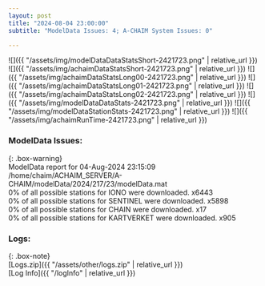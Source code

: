 ```yaml
---
layout: post
title: "2024-08-04 23:00:00"
subtitle: "ModelData Issues: 4; A-CHAIM System Issues: 0"

---
```


![]({{ "/assets/img/modelDataDataStatsShort-2421723.png" | relative_url }})
![]({{ "/assets/img/achaimDataStatsShort-2421723.png" | relative_url }})
![]({{ "/assets/img/achaimDataStatsLong00-2421723.png" | relative_url }})
![]({{ "/assets/img/achaimDataStatsLong01-2421723.png" | relative_url }})
![]({{ "/assets/img/achaimDataStatsLong02-2421723.png" | relative_url }})
![]({{ "/assets/img/modelDataDataStats-2421723.png" | relative_url }})
![]({{ "/assets/img/modelDataStationStats-2421723.png" | relative_url }})
![]({{ "/assets/img/achaimRunTime-2421723.png" | relative_url }})


### ModelData Issues:  
  
{: .box-warning}  
 ModelData report for 04-Aug-2024 23:15:09   
 /home/chaim/ACHAIM_SERVER/A-CHAIM/modelData/2024/217/23/modelData.mat   
 0% of all possible stations for IONO were downloaded. x6443   
 0% of all possible stations for SENTINEL were downloaded. x5898   
 0% of all possible stations for CHAIN were downloaded. x17   
 0% of all possible stations for KARTVERKET were downloaded. x905   
  


### Logs:  
  
{: .box-note}  
[Logs.zip]({{ "/assets/other/logs.zip" | relative_url }})  
[Log Info]({{ "/logInfo" | relative_url }})  
